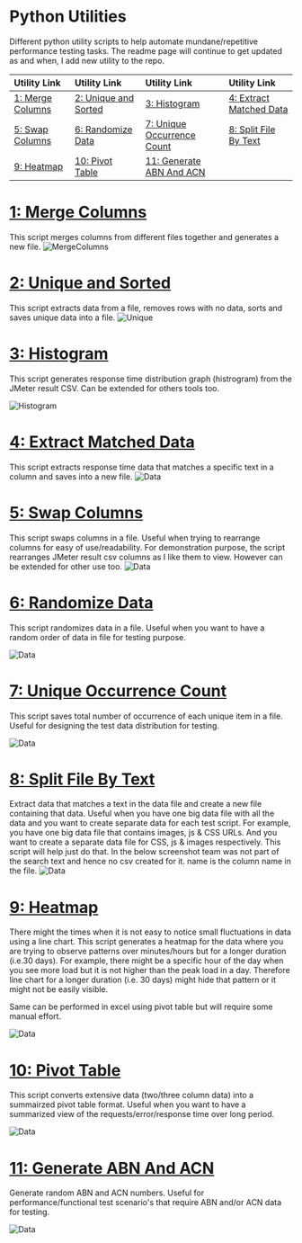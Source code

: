 # Python Utilities
Different python utility scripts to help automate mundane/repetitive performance testing tasks.
The readme page will continue to get updated as and when, I add new utility to the repo.


|Utility Link |Utility Link|Utility Link|Utility Link|
|:-------------------------|:---------------|:------------------|:------------------|
|[1: Merge Columns](#1-merge-columns)|[2: Unique and Sorted](#2-unique-and-sorted)|[3: Histogram](#3-histogram)|[4: Extract Matched Data](#4-extract-matched-data)|
|[5: Swap Columns](#5-swap-columns)|[6: Randomize Data](#6-randomize-data)|[7: Unique Occurrence Count](#7-unique-occurrence-count)|[8: Split File By Text](#8-split-file-by-text)|
|[9: Heatmap](#9-heatmap)|[10: Pivot Table](#10-pivot-table)|[11: Generate ABN And ACN](#11-generate-abn-and-acn)||



# [1: Merge Columns](#1-merge-columns)
This script merges columns from different files together and generates a new file.
![MergeColumns](https://github.com/hseera/python-utilities/blob/main/images/merged-files.png)

# [2: Unique and Sorted](#2-unique-and-sorted)
This script extracts data from a file, removes rows with no data, sorts and saves unique data into a file.
![Unique](https://github.com/hseera/python-utilities/blob/main/images/unique-sorted.png)

# [3: Histogram](#3-histogram)
This script generates response time distribution graph (histrogram) from the JMeter result CSV.
Can be extended for others tools too.

![Histogram](https://github.com/hseera/python-utilities/blob/main/images/histogram.png)

# [4: Extract Matched Data](#4-extract-matched-data)
This script extracts response time data that matches a specific text in a column and saves into a new file.
![Data](https://github.com/hseera/python-utilities/blob/main/images/extract-data.png)

# [5: Swap Columns](#5-swap-columns)
This script swaps columns in a file. Useful when trying to rearrange columns for easy of use/readability. 
For demonstration purpose, the script rearranges JMeter result csv columns as I like them to view. However can be extended for other use too.
![Data](https://github.com/hseera/python-utilities/blob/main/images/swap-columns.png)

# [6: Randomize Data](#6-randomize-data)
This script randomizes data in a file. Useful when you want to have a random order of data in file for testing purpose.

![Data](https://github.com/hseera/python-utilities/blob/main/images/randomize-data.png)

# [7: Unique Occurrence Count](#7-unique-occurrence-count)
This script saves total number of occurrence of each unique item in a file. Useful for designing the test data distribution for testing.

![Data](https://github.com/hseera/python-utilities/blob/main/images/unique-occurrence-count.png)
 
# [8: Split File By Text](#8-split-file-by-text)
Extract data that matches a text in the data file and create a new file containing that data. 
Useful when you have one big data file with all the data and you want to create separate data for each test script. 
For example, you have one big data file that contains images, js & CSS URLs. 
And you want to create a separate data file for CSS, js & images respectively. This script will help just do that.
In the below screenshot team was not part of the search text and hence no csv created for it. name is the column name in the file. 
![Data](https://github.com/hseera/python-utilities/blob/main/images/split-file-by-text.png)

# [9: Heatmap](#9-heatmap)
There might the times when it is not easy to notice small fluctuations in data using a line chart. 
This script generates a heatmap for the data where you are trying to observe patterns over minutes/hours but for a longer duration (i.e.30 days). 
For example, there might be a specific hour of the day when you see more load but it is not higher than the peak load in a day. 
Therefore line chart for a longer duration (i.e. 30 days) might hide that pattern or it might not be easily visible.

Same can be performed in excel using pivot table but will require some manual effort.

![Data](https://github.com/hseera/python-utilities/blob/main/images/heatmap.png)

# [10: Pivot Table](#10-pivot-table)
This script converts extensive data (two/three column data) into a summairzed pivot table format. 
Useful when you want to have a summarized view of the requests/error/response time over long period.

![Data](https://github.com/hseera/python-utilities/blob/main/images/pivot.png)

# [11: Generate ABN And ACN](#11-generate-abn-and-acn)
Generate random ABN and ACN numbers. Useful for performance/functional test scenario's that require ABN and/or ACN data for testing.

![Data](https://github.com/hseera/python-utilities/blob/main/images/abn-acn.png)